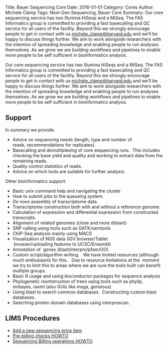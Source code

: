 Title: Bauer Sequencing Core
Date: 2016-01-01
Category: Cores
Author: Michele Clamp
Tags: Next-Gen Sequencing, Bauer Core
Summary: Our core sequencing service has two Illumina HiSeqs and a MiSeq.  The FAS Informatics group is committed to providing a fast basecalling and QC service for all users of the facility.   Beyond this we strongly encourage people to get in contact with us [michele_clamp@harvard.edu](mailto:michele_clamp@harvard.edu) and we’ll be happy to discuss things further.  We aim to work alongside researchers with the intention of spreading knowledge and enabling people to run analyses themselves.   As we grow we are building workflows and pipelines to enable more people to be self sufficient in bioinformatics analysis.

Our core sequencing service has two Illumina HiSeqs and a MiSeq.  The FAS Informatics group is committed to providing a fast basecalling and QC service for all users of the facility.   Beyond this we strongly encourage people to get in contact with us [michele_clamp@harvard.edu](mailto:michele_clamp@harvard.edu) and we’ll be happy to discuss things further.  We aim to work alongside researchers with the intention of spreading knowledge and enabling people to run analyses themselves.   As we grow we are building workflows and pipelines to enable more people to be self sufficient in bioinformatics analysis.

## Support 

In summary we provide:

*   Advice on sequencing needs (length, type and number of reads, recommendations for replicates).
*   Basecalling and demultiplexing of core sequencing runs.  This includes checking the base yield and quality and working to extract data from the remaining reads.
*   Quality control statistics of reads.
*   Advice on which tools are suitable for further analysis.

Other bioinformatics support:

*   Basic unix command help and navigating the cluster
*   How to submit jobs to the queueing system.
*   _De novo_ assembly of transcriptome data.
*   Transcriptome construction both with and without a reference genome.
*   Calculation of expression and differential expression from constructed transcripts.
*   Alignment of related genomes (close and more distant)
*   SNP calling using tools such as GATK/samtools
*   ChIP-Seq analysis mainly using MACS
*   Visualization of NGS data (IGV browser/Tablet  browser/uploading features to UCSC/Ensembl)
*   Annotation of  genes (blast/interpro/pfam/GO)
*   Custom script/algorithm writing.   We have limited resources (although much enthusiasm) for this.   Due to resource limitations at the  moment we try to limit this to areas where we are sure the tools built can benefit multiple groups.
*   Basic R usage and using bioconductor packages for sequence analysis
*   Phylogenetic reontstruction of trees using tools such as phylip, mrbayes, raxml (also GUIs like mega, geneious)
*   Using blast to search common databases.  Constructing custom blast databases.
*   Searching protein domain databases using interproscan.


## LIMS Procedures

* [Add a new sequencing price item](/adding-a-new-sequencing-price.html)
* [Pre-billing checks HOWTO]()
* [Sequencing Billing operations HOWTO]()
